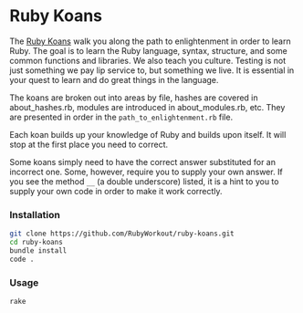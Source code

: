 # Ruby Koans

The [Ruby Koans](http://rubykoans.com) walk you along the path to enlightenment in order to learn Ruby.
The goal is to learn the Ruby language, syntax, structure, and some common
functions and libraries. We also teach you culture. Testing is not just something we
pay lip service to, but something we live.  It is essential in your quest to learn
and do great things in the language.

The koans are broken out into areas by file, hashes are covered in about_hashes.rb,
modules are introduced in about_modules.rb, etc. They are presented in order in the
`path_to_enlightenment.rb` file.

Each koan builds up your knowledge of Ruby and builds upon itself. It will stop at
the first place you need to correct.

Some koans simply need to have the correct answer substituted for an incorrect one.
Some, however, require you to supply your own answer. If you see the method `__`
(a double underscore) listed, it is a hint to you to supply your own code in order
to make it work correctly.

### Installation

```bash
git clone https://github.com/RubyWorkout/ruby-koans.git
cd ruby-koans
bundle install
code .
```

### Usage

```bash
rake
```
